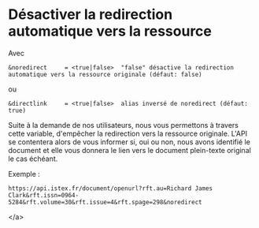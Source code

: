# Désactiver la redirection automatique vers la ressource

Avec

```text
&noredirect     = <true|false>  "false" désactive la redirection automatique vers la ressource originale (défaut: false)
```

ou

```text
&directlink     = <true|false>  alias inversé de noredirect (défaut: true)
```

Suite à la demande de nos utilisateurs, nous vous permettons à travers cette variable, d'empêcher la redirection vers la ressource originale. L'API se contentera alors de vous informer si, oui ou non, nous avons identifié le document et elle vous donnera le lien vers le document plein-texte original le cas échéant.

Exemple :

```text
https://api.istex.fr/document/openurl?rft.au=Richard James Clark&rft.issn=0964-5284&rft.volume=30&rft.issue=4&rft.spage=298&noredirect
```

&lt;/a&gt;

